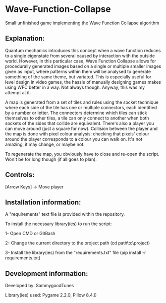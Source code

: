 # Wave-Function-Collapse
Small unfinished game implementing the Wave Function Collapse algorithm

## Explanation:

Quantum mechanics introduces this concept when a wave function reduces to a single eigenstate from several caused by interaction with the outside world.
However, in this particular case, Wave Function Collapse allows for procedurally generated images based on a single or multiple smaller images given as input, where patterns within them will be analysed to generate something of the same theme, but variated.
This is especially useful for level design in video games, the hassle of manually designing games makes using WFC better in a way. Not always though.
Anyway, this was my attempt at it.

A map is generated from a set of tiles and rules using the socket technique where each side of the tile has one or multiple connectors, each identified by a number or letter.
The connectors determine which tiles can stick themselves to other tiles, a tile can only connect to another when both sockets of the sides that collide are equivalent.
There's also a player you can move around (just a square for now). Collision between the player and the map is done with pixel colour analysis: checking that pixels' colour around the player corresponds to a colour you can walk on. It's not amazing, it may change, or maybe not.

To regenerate the map, you obviously have to close and re-open the script. Won't be for long though (if all goes to plan).

## Controls:

[Arrow Keys] -> Move player


## Installation information:

A "requirements" text file is provided within the repository.


To install the necessary library(ies) to run the script:

1- Open CMD or GitBash


2- Change the current directory to the project path (cd path\\to\\project)


3- Install the library(ies) from the "requirements.txt" file (pip install -r requirements.txt)


## Development information:

Developed by: SammygoodTunes


Library(ies) used: Pygame 2.2.0, Pillow 8.4.0
